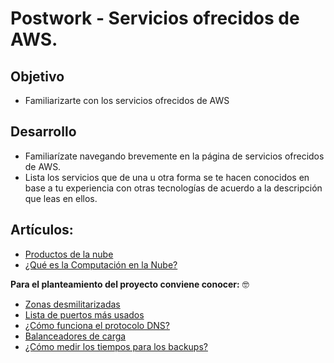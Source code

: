 # Postwork - Servicios ofrecidos de AWS.

## Objetivo

* Familiarizarte con los servicios ofrecidos de AWS

## Desarrollo

* Familiarízate navegando brevemente en la página de servicios ofrecidos de AWS.
* Lista los servicios que de una u otra forma se te hacen conocidos en base a tu experiencia con otras tecnologías de acuerdo a la descripción que leas en ellos.

## Artículos: 

+ [Productos de la nube](https://aws.amazon.com/es/products/)
+ [¿Qué es la Computación en la Nube?](https://www.youtube.com/watch?v=IciVhWQ8npw&list=PL9T-KKyKXNCmOnsFmS_aWCmvMvd3HCB7b&ab_channel=YoelvisMulen%7Bcode%7D)

**Para el planteamiento del proyecto conviene conocer:** 🤓

+ [Zonas desmilitarizadas](https://es.wikipedia.org/wiki/Zona_desmilitarizada_(informática))
+ [Lista de puertos más usados](https://docs.opencloud.cl/tutoriales/servidores/lista-de-puertos-mas-comunmente-utilizados.html)
+ [¿Cómo funciona el protocolo DNS?](https://www.verisign.com/es_LA/website-presence/online/how-dns-works/index.xhtml)
+ [Balanceadores de carga‌](https://www.nginx.com/resources/glossary/load-balancing/)
+ [¿Cómo medir los tiempos para los backups?](https://www.itsafer.com/que-es-el-rto-y-el-rpo-en-un-plan-de-recuperacion-de-desastres-drp/)
